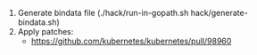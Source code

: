 1. Generate bindata file (./hack/run-in-gopath.sh hack/generate-bindata.sh)
2. Apply patches:
    - https://github.com/kubernetes/kubernetes/pull/98960
